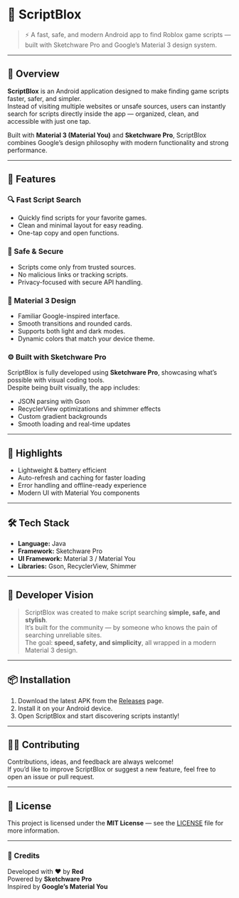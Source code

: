 # 📱 ScriptBlox

> ⚡ A fast, safe, and modern Android app to find Roblox game scripts — built with Sketchware Pro and Google’s Material 3 design system.

---

## 🌟 Overview
**ScriptBlox** is an Android application designed to make finding game scripts faster, safer, and simpler.  
Instead of visiting multiple websites or unsafe sources, users can instantly search for scripts directly inside the app — organized, clean, and accessible with just one tap.

Built with **Material 3 (Material You)** and **Sketchware Pro**, ScriptBlox combines Google’s design philosophy with modern functionality and strong performance.

---

## 🚀 Features

### 🔍 Fast Script Search
- Quickly find scripts for your favorite games.  
- Clean and minimal layout for easy reading.  
- One-tap copy and open functions.

### 🔐 Safe & Secure
- Scripts come only from trusted sources.  
- No malicious links or tracking scripts.  
- Privacy-focused with secure API handling.

### 🎨 Material 3 Design
- Familiar Google-inspired interface.  
- Smooth transitions and rounded cards.  
- Supports both light and dark modes.  
- Dynamic colors that match your device theme.

### ⚙️ Built with Sketchware Pro
ScriptBlox is fully developed using **Sketchware Pro**, showcasing what’s possible with visual coding tools.  
Despite being built visually, the app includes:
- JSON parsing with Gson  
- RecyclerView optimizations and shimmer effects  
- Custom gradient backgrounds  
- Smooth loading and real-time updates  

---

## 🧠 Highlights
- Lightweight & battery efficient  
- Auto-refresh and caching for faster loading  
- Error handling and offline-ready experience  
- Modern UI with Material You components  

---

## 🛠️ Tech Stack
- **Language:** Java  
- **Framework:** Sketchware Pro  
- **UI Framework:** Material 3 / Material You  
- **Libraries:** Gson, RecyclerView, Shimmer  

---

## 💬 Developer Vision
> ScriptBlox was created to make script searching **simple, safe, and stylish**.  
> It’s built for the community — by someone who knows the pain of searching unreliable sites.  
> The goal: **speed, safety, and simplicity**, all wrapped in a modern Material 3 design.

---

## 📦 Installation
1. Download the latest APK from the [Releases](../../releases) page.  
2. Install it on your Android device.  
3. Open ScriptBlox and start discovering scripts instantly!

---

## 🧑‍💻 Contributing
Contributions, ideas, and feedback are always welcome!  
If you’d like to improve ScriptBlox or suggest a new feature, feel free to open an issue or pull request.

---

## 📜 License
This project is licensed under the **MIT License** — see the [LICENSE](LICENSE) file for more information.

---

### 💖 Credits
Developed with ❤️ by **Red**  
Powered by **Sketchware Pro**  
Inspired by **Google’s Material You**
